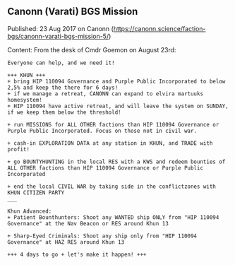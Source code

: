 ## Canonn (Varati) BGS Mission

Published: 23 Aug 2017 on Canonn (https://canonn.science/faction-bgs/canonn-varati-bgs-mission-5/)

Content: From the desk of Cmdr Goemon on August 23rd:

```
Everyone can help, and we need it!

+++ KHUN +++
+ bring HIP 110094 Governance and Purple Public Incorporated to below 2,5% and keep the there for 6 days!
+ if we manage a retreat, CANONN can expand to elvira martuuks homesystem!
+ HIP 110094 have active retreat, and will leave the system on SUNDAY, if we keep them below the threshold!

+ run MISSIONS for ALL OTHER factions than HIP 110094 Governance or Purple Public Incorporated. Focus on those not in civil war.

+ cash-in EXPLORATION DATA at any station in KHUN, and TRADE with profit!

+ go BOUNTYHUNTING in the local RES with a KWS and redeem bounties of ALL OTHER factions than HIP 110094 Governance or Purple Public Incorporated

+ end the local CIVIL WAR by taking side in the conflictzones with KHUN CITIZEN PARTY
___

Khun Advanced: 
+ Patient Bounthunters: Shoot any WANTED ship ONLY from "HIP 110094 Governance" at the Nav Beacon or RES around Khun 13

+ Sharp-Eyed Criminals: Shoot any ship only from "HIP 110094 Governance" at HAZ RES around Khun 13

+++ 4 days to go + let's make it happen! +++
```